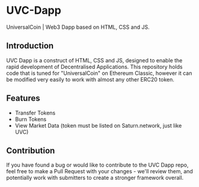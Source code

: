 # UVC-Dapp
UniversalCoin | Web3 Dapp based on HTML, CSS and JS.

## Introduction
UVC Dapp is a construct of HTML, CSS and JS, designed to enable the rapid development of Decentralised Applications. This repository holds code that is tuned for "UniversalCoin" on Ethereum Classic, however it can be modified very easily to work with almost any other ERC20 token.

## Features
 - Transfer Tokens
 - Burn Tokens
 - View Market Data (token must be listed on Saturn.network, just like UVC)
 
 ## Contribution
 If you have found a bug or would like to contribute to the UVC Dapp repo, feel free to make a Pull Request with your changes - we'll review them, and potentially work with submitters to create a stronger framework overall.
